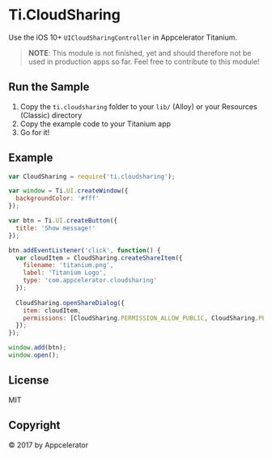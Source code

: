 # Ti.CloudSharing
Use the iOS 10+ `UICloudSharingController` in Appcelerator Titanium.

> **NOTE**: This module is not finished, yet and should therefore not be used in production apps so far. Feel free to contribute to this module!

## Run the Sample

1. Copy the `ti.cloudsharing` folder to your `lib/` (Alloy) or your Resources (Classic) directory
2. Copy the example code to your Titanium app
3. Go for it!

## Example

```js
var CloudSharing = require('ti.cloudsharing');

var window = Ti.UI.createWindow({
  backgroundColor: '#fff'
});

var btn = Ti.UI.createButton({
  title: 'Show message!'
});

btn.addEventListener('click', function() {
  var cloudItem = CloudSharing.createShareItem({
    filename: 'titanium.png',
    label: 'Titanium Logo',
    type: 'com.appcelerator.cloudsharing'
  });
  
  CloudSharing.openShareDialog({
    item: cloudItem,
    permissions: [CloudSharing.PERMISSION_ALLOW_PUBLIC, CloudSharing.PERMISSION_ALLOW_READ_ONLY]
  });
});

window.add(btn);
window.open();
```

## License
MIT

## Copyright
&copy; 2017 by Appcelerator
